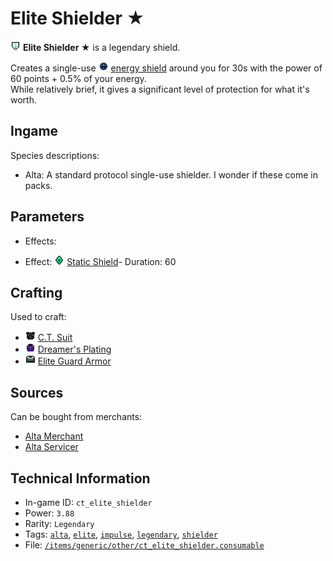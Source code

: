 # Elite Shielder ★

<img src="https://raw.githubusercontent.com/Ceterai/Enternia/main/items/generic/other/ct_elite_shielder.png" alt="Elite Shielder ★ icon" loading="lazy" height=16px width="auto" /> **Elite Shielder ★** is a legendary shield.

Creates a single-use <img src="https://raw.githubusercontent.com/Ceterai/Enternia/main/stats/effects/ct_energy_shield/ct_energy_shield.png" alt="Energy Shield icon" loading="lazy" height=16px width="auto" /> [energy shield](https://ceterai.github.io/MyEnternia/Wiki/EnergyShield) around you for 30s with the power of 60 points + 0.5% of your energy.  
While relatively brief, it gives a significant level of protection for what it's worth.

## Ingame

Species descriptions:

- Alta: A standard protocol single-use shielder. I wonder if these come in packs.

## Parameters

- Effects: 

- Effect: <img src="https://raw.githubusercontent.com/Ceterai/Enternia/main/stats/effects/ct_energy_shield/ct_static_shield.png" alt="Static Shield icon" loading="lazy" height=16px width="auto" /> [Static Shield](https://ceterai.github.io/MyEnternia/Wiki/StaticShield)- Duration: 60

## Crafting

Used to craft:

- <img src="https://raw.githubusercontent.com/Ceterai/Enternia/main/items/armors/alta/tier6/ceterai/chest/icon.png" alt="C.T. Suit icon" loading="lazy" height=16px width="auto" /> [C.T. Suit](https://ceterai.github.io/MyEnternia/Wiki/C.T.Suit)
- <img src="https://raw.githubusercontent.com/Ceterai/Enternia/main/items/armors/alta/tier6/dreamer/chest/icon.png" alt="Dreamer's Plating icon" loading="lazy" height=16px width="auto" /> [Dreamer's Plating](https://ceterai.github.io/MyEnternia/Wiki/Dreamer'sPlating)
- <img src="https://raw.githubusercontent.com/Ceterai/Enternia/main/items/armors/alta/tier6/elite/chest/icon.png" alt="Elite Guard Armor icon" loading="lazy" height=16px width="auto" /> [Elite Guard Armor](https://ceterai.github.io/MyEnternia/Wiki/EliteGuardArmor)

## Sources

Can be bought from merchants:

- [Alta Merchant](https://ceterai.github.io/MyEnternia/Wiki/AltaMerchant)
- [Alta Servicer](https://ceterai.github.io/MyEnternia/Wiki/AltaServicer)

## Technical Information

- In-game ID: `ct_elite_shielder`
- Power: `3.88`
- Rarity: `Legendary`
- Tags: [`alta`](https://ceterai.github.io/MyEnternia/Wiki/Tags/Alta), [`elite`](https://ceterai.github.io/MyEnternia/Wiki/Tags/Elite), [`impulse`](https://ceterai.github.io/MyEnternia/Wiki/Tags/Impulse), [`legendary`](https://ceterai.github.io/MyEnternia/Wiki/Tags/Legendary), [`shielder`](https://ceterai.github.io/MyEnternia/Wiki/Tags/Shielder)
- File: [`/items/generic/other/ct_elite_shielder.consumable`](https://github.com/Ceterai/Enternia/blob/main/items/generic/other/ct_elite_shielder.consumable)

